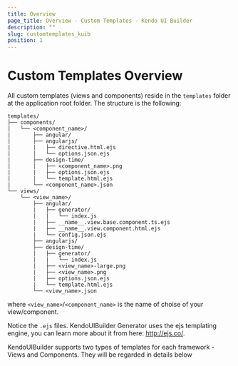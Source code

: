 ```yaml
---
title: Overview
page_title: Overview - Custom Templates - Kendo UI Builder
description: ""
slug: customtemplates_kuib
position: 1
---
```


# Custom Templates Overview

All custom templates (views and components) reside in the `templates` folder at the application root folder. The structure is the following:

```
templates/
├── components/
|   └── <component_name>/
|       ├── angular/
|       ├── angularjs/
|       |   ├── directive.html.ejs
|       |   └── options.json.ejs
|       ├── design-time/
|       |   ├── <component_name>.png
|       |   ├── options.json.ejs
|       |   └── template.html.ejs
|       └── <component_name>.json
└── views/
    └── <view_name>/
        ├── angular/
        |   ├── generator/
        |   |   └── index.js
        |   ├── __name__.view.base.component.ts.ejs
        |   ├── __name__.view.component.html.ejs
        |   └── config.json.ejs
        ├── angularjs/
        ├── design-time/
        |   ├── generator/
        |   |   └── index.js
        |   ├── <view_name>-large.png
        |   ├── <view_name>.png
        |   ├── options.json.ejs
        |   └── template.html.ejs
        └── <view_name>.json
```

where `<view_name>`/`<component_name>` is the name of choise of your view/component.

Notice the `.ejs` files. KendoUIBuilder Generator uses the ejs templating engine, you can learn more about it from here: http://ejs.co/.

KendoUIBuilder supports two types of templates for each framework - Views and Components. They will be regarded in details below